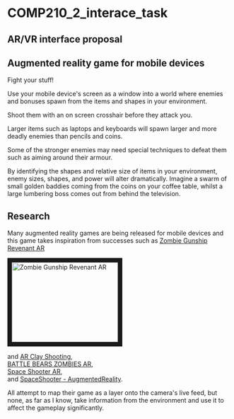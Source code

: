 # COMP210_2_interace_task

## AR/VR interface proposal

## Augmented reality game for mobile devices

Fight your stuff!

Use your mobile device's screen as a window into a world where enemies and bonuses spawn from the items and shapes in your environment.

Shoot them with an on screen crosshair before they attack you.

Larger items such as laptops and keyboards will spawn larger and more deadly enemies than pencils and coins.

Some of the stronger enemies may need special techniques to defeat them such as aiming around their armour.

By identifying the shapes and relative size of items in your environment, enemy sizes, shapes, and power will alter dramatically. Imagine a swarm of small golden baddies coming from the coins on your coffee table, whilst a large lumbering boss comes out from behind the television.

## Research

Many augmented reality games are being released for mobile devices and this game takes inspiration from successes such as [Zombie Gunship Revenant AR](https://itunes.apple.com/us/app/zombie-gunship-revenant-ar/id1254976492?mt=8)

<a href="http://www.youtube.com/watch?feature=player_embedded&v=qPQuvQqKprQ" target="Zombie Gunship Revenant AR"><img src="http://img.youtube.com/vi/qPQuvQqKprQ/0.jpg" 
alt="Zombie Gunship Revenant AR" width="240" height="180" border="10" /></a>

and [AR Clay Shooting](https://itunes.apple.com/gb/app/ar-clay-shooting/id1253385830?mt=8),  
[BATTLE BEARS ZOMBIES AR](https://itunes.apple.com/us/app/battle-bears-zombies-ar/id326979430?mt=8),  
[Space Shooter AR](https://itunes.apple.com/us/app/space-shooter-ar/id963122285?mt=8),  
and [SpaceShooter - AugmentedReality](https://itunes.apple.com/gb/app/spaceshooter-augmentedreality/id1247861098?mt=8).

All attempt to map their game as a layer onto the camera's live feed, but none, as far as I know, take information from the environment and use it to affect the gameplay significantly.
